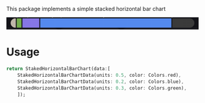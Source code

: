 <!--
This README describes the package. If you publish this package to pub.dev,
this README's contents appear on the landing page for your package.

For information about how to write a good package README, see the guide for
[writing package pages](https://dart.dev/guides/libraries/writing-package-pages).

For general information about developing packages, see the Dart guide for
[creating packages](https://dart.dev/guides/libraries/create-library-packages)
and the Flutter guide for
[developing packages and plugins](https://flutter.dev/developing-packages).
-->

This package implements a simple stacked horizontal bar chart

![image](screenshots/demo.png)

# Usage

```dart
return StakedHorizontalBarChart(data:[
    StakedHorizontalBarChartData(units: 0.5, color: Colors.red),
    StakedHorizontalBarChartData(units: 0.2, color: Colors.blue),
    StakedHorizontalBarChartData(units: 0.3, color: Colors.green),
    ]);
```